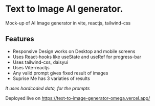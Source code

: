 # Text to Image AI generator.
Mock-up of AI Image generator in vite, reactjs, tailwind-css

## Features
- Responsive Design works on Desktop and mobile screens
- Uses React-hooks like useState and useRef for progress-bar
- Uses tailwind-css, daisyui
- Uses Vite-reactjs
- Any valid prompt gives fixed result of images
- Suprise Me has 3 variaties of results

*It uses hardcoded data, for the prompts*
 
 Deployed live on https://text-to-image-generator-omega.vercel.app/
